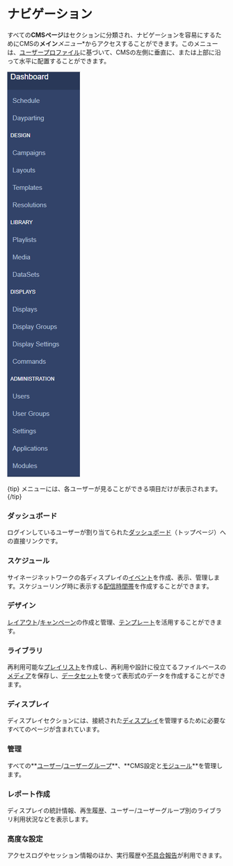 <!--toc=tour-->

# ナビゲーション

すべての**CMSページ**はセクションに分類され、ナビゲーションを容易にするためにCMSの**メイン***メニュー**からアクセスすることができます。このメニューは、[ユーザープロファイル](tour_user_profile.html#preferences)に基づいて、CMSの左側に垂直に、または上部に沿って水平に配置することができます。


![CMSメインメニュー](img/tour_cms_menu.png)

{tip}
メニューには、各ユーザーが見ることができる項目だけが表示されます。
{/tip}

### ダッシュボード

ログインしているユーザーが割り当てられた[ダッシュボード](tour_status_dashboard.html)（トップページ）への直接リンクです。

### スケジュール

サイネージネットワークの各ディスプレイの[イベント](scheduling.html)を作成、表示、管理します。スケジューリング時に表示する[配信時間帯](scheduling_dayparting.html)を作成することができます。

### デザイン

[レイアウト](layouts.html)/[キャンペーン](layouts_campaigns.html)の作成と管理、[テンプレート](layouts_templates.html)を活用することができます。

### ライブラリ

再利用可能な[プレイリスト](media_playlists.html)を作成し、再利用や設計に役立てるファイルベースの[メディア](media.html)を保存し、[データセット](media_datasets.html)を使って表形式のデータを作成することができます。

### ディスプレイ

ディスプレイセクションには、接続された[ディスプレイ](display.html)を管理するために必要なすべてのページが含まれています。

### 管理

すべての**[ユーザー](users_administration.html)/[ユーザーグループ](users_groups.html)**、**CMS設定と[モジュール](https://xibo.org.uk/manual/en/media_modules.html)**を管理します。

### レポート作成

ディスプレイの統計情報、再生履歴、ユーザー/ユーザーグループ別のライブラリ利用状況などを表示します。

### 高度な設定

アクセスログやセッション情報のほか、実行履歴や[不具合報告](troubleshooting.html)が利用できます。

